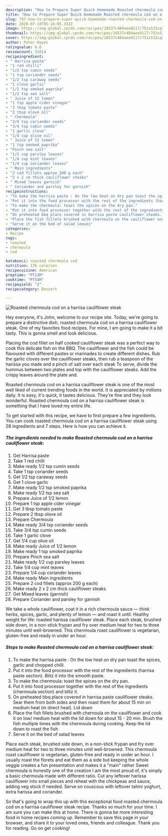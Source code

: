 ```yaml
---
description: "How to Prepare Super Quick Homemade Roasted chermoula cod on a harrisa cauliflower steak"
title: "How to Prepare Super Quick Homemade Roasted chermoula cod on a harrisa cauliflower steak"
slug: 797-how-to-prepare-super-quick-homemade-roasted-chermoula-cod-on-a-harrisa-cauliflower-steak
date: 2020-07-18T05:16:05.332Z
image: https://img-global.cpcdn.com/recipes/18537c484aee8117/751x532cq70/roasted-chermoula-cod-on-a-harrisa-cauliflower-steak-recipe-main-photo.jpg
thumbnail: https://img-global.cpcdn.com/recipes/18537c484aee8117/751x532cq70/roasted-chermoula-cod-on-a-harrisa-cauliflower-steak-recipe-main-photo.jpg
cover: https://img-global.cpcdn.com/recipes/18537c484aee8117/751x532cq70/roasted-chermoula-cod-on-a-harrisa-cauliflower-steak-recipe-main-photo.jpg
author: Peter Hayes
ratingvalue: 4.6
reviewcount: 31614
recipeingredient:
- " Harrisa paste"
- "1 red chilli"
- "1/2 tsp cumin seeds"
- "1 tsp coriander seeds"
- "1/2 tsp caraway seeds"
- "1 clove garlic"
- "1/2 tsp smoked paprika"
- "1/2 tsp sea salt"
- " Juice of 12 lemon"
- "1 tsp apple cider vinegar"
- "3 tbsp tomato paste"
- "2 tbsp olove oil"
- " Chermoula"
- "3/4 tsp coriander seeds"
- "3/4 tsp cumin seeds"
- "1 garlic clove"
- "1/4 cup olive oil"
- " Juice of 12 lemon"
- "1 tsp smoked paprika"
- "Pinch sea salt"
- "1/2 cup parsley leaves"
- "1/4 cup mint leaves"
- "1/4 cup coriander leaves"
- " Main ingredients"
- "2 cod fillets approx 200 g each"
- "2 x 2 cm thick cauliflower steaks"
- " Mixed leaves garnish"
- " Coriander and parsley for garnish"
recipeinstructions:
- "To make the harrisa paste : On the low heat on dry pan toast the spices, garlic and chopped chilli."
- "Put it into the food processor with the rest of the ingredients (harrisa paste section). Blitz it into the smooth paste."
- "To make the chermoula: toast the spices on the dry pan."
- "Put it into food processor together with the rest of the ingredients (chermoula section) and blitz it."
- "On preheated bbq place covered in harrisa paste cauliflower steaks. Sear them from both sides and then roast them for about 15 min on medium heat (in direct heat). Lid down"
- "Place the fish fillets brushed with chernoula on the cauliflower and cook it on low/ medium heat with the lid down for about 15 - 20 min. Brush the fish multiple times with the chermoula during cooking. Keep the lid down to roast the fish"
- "Serve it on the bed of salad leaves"
categories:
- Recipe
tags:
- roasted
- chermoula
- cod

katakunci: roasted chermoula cod 
nutrition: 176 calories
recipecuisine: American
preptime: "PT13M"
cooktime: "PT54M"
recipeyield: "2"
recipecategory: Dessert

---
```



![Roasted chermoula cod on a harrisa cauliflower steak](https://img-global.cpcdn.com/recipes/18537c484aee8117/751x532cq70/roasted-chermoula-cod-on-a-harrisa-cauliflower-steak-recipe-main-photo.jpg)

Hey everyone, it's John, welcome to our recipe site. Today, we're going to prepare a distinctive dish, roasted chermoula cod on a harrisa cauliflower steak. One of my favorites food recipes. For mine, I am going to make it a bit tasty. This is gonna smell and look delicious.

Placing the cod fillet on half cooked cauliflower steak was a perfect way to cook this delicate fish on the BBQ. The cauliflower and the fish could be flavoured with different pastes or marinades to create different dishes. Rub the garlic cloves over the cauliflower steaks, then rub a teaspoon of the harissa you made and a pinch of salt over each steak To serve, divide the hummus between two plates and top with the cauliflower steaks. Add the crispy leaves around the plate and.

Roasted chermoula cod on a harrisa cauliflower steak is one of the most well liked of current trending foods in the world. It is appreciated by millions daily. It is easy, it's quick, it tastes delicious. They're fine and they look wonderful. Roasted chermoula cod on a harrisa cauliflower steak is something that I have loved my entire life.


To get started with this recipe, we have to first prepare a few ingredients. You can cook roasted chermoula cod on a harrisa cauliflower steak using 28 ingredients and 7 steps. Here is how you can achieve it.

<!--inarticleads1-->

##### The ingredients needed to make Roasted chermoula cod on a harrisa cauliflower steak:

1. Get  Harrisa paste
1. Take 1 red chilli
1. Make ready 1/2 tsp cumin seeds
1. Take 1 tsp coriander seeds
1. Get 1/2 tsp caraway seeds
1. Get 1 clove garlic
1. Make ready 1/2 tsp smoked paprika
1. Make ready 1/2 tsp sea salt
1. Prepare  Juice of 1/2 lemon
1. Prepare 1 tsp apple cider vinegar
1. Get 3 tbsp tomato paste
1. Prepare 2 tbsp olove oil
1. Prepare  Chermoula
1. Make ready 3/4 tsp coriander seeds
1. Take 3/4 tsp cumin seeds
1. Take 1 garlic clove
1. Get 1/4 cup olive oil
1. Make ready  Juice of 1/2 lemon
1. Make ready 1 tsp smoked paprika
1. Prepare Pinch sea salt
1. Make ready 1/2 cup parsley leaves
1. Take 1/4 cup mint leaves
1. Prepare 1/4 cup coriander leaves
1. Make ready  Main ingredients
1. Prepare 2 cod fillets (approx 200 g each)
1. Make ready 2 x 2 cm thick cauliflower steaks
1. Get  Mixed leaves (garnish)
1. Prepare  Coriander and parsley for garnish


We take a whole cauliflower, coat it in a rich chermoula sauce — think herbs, spices, garlic, and plenty of lemon — and roast it until. Healthy weight for life: roasted harissa cauliflower steak. Place each steak, brushed side down, in a non-stick frypan and fry over medium heat for two to three minutes until well-browned. This chermoula roast cauliflower is vegetarian, gluten-free and ready in under an hour. 

<!--inarticleads2-->

##### Steps to make Roasted chermoula cod on a harrisa cauliflower steak:

1. To make the harrisa paste : On the low heat on dry pan toast the spices, garlic and chopped chilli.
1. Put it into the food processor with the rest of the ingredients (harrisa paste section). Blitz it into the smooth paste.
1. To make the chermoula: toast the spices on the dry pan.
1. Put it into food processor together with the rest of the ingredients (chermoula section) and blitz it.
1. On preheated bbq place covered in harrisa paste cauliflower steaks. Sear them from both sides and then roast them for about 15 min on medium heat (in direct heat). Lid down
1. Place the fish fillets brushed with chernoula on the cauliflower and cook it on low/ medium heat with the lid down for about 15 - 20 min. Brush the fish multiple times with the chermoula during cooking. Keep the lid down to roast the fish
1. Serve it on the bed of salad leaves


Place each steak, brushed side down, in a non-stick frypan and fry over medium heat for two to three minutes until well-browned. This chermoula roast cauliflower is vegetarian, gluten-free and ready in under an hour. I usually roast the florets and eat them as a side but keeping the whole veggie creates a fun presentation and makes it a &#34;main&#34; rather Sweet chermoula is honestly one of the creation I am the most proud of, it&#39;s simply a basic chermoula made with different ratio. Cut any leftover harissa cauliflower into small pieces and reheat with the chickpeas and sauce, adding veg stock if needed. Serve on couscous with leftover tahini yoghurt, extra harissa and coriander. 

So that's going to wrap this up with this exceptional food roasted chermoula cod on a harrisa cauliflower steak recipe. Thanks so much for your time. I am sure you can make this at home. There is gonna be more interesting food in home recipes coming up. Remember to save this page in your browser, and share it to your loved ones, friends and colleague. Thank you for reading. Go on get cooking!
